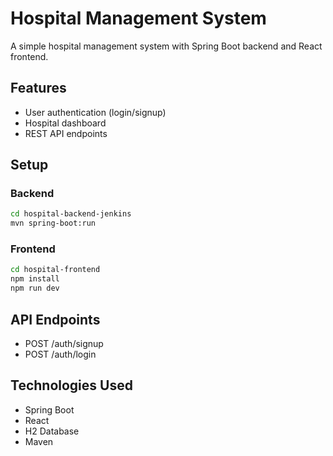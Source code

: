 # Hospital Management System

A simple hospital management system with Spring Boot backend and React frontend.

## Features
- User authentication (login/signup)
- Hospital dashboard
- REST API endpoints

## Setup

### Backend
```bash
cd hospital-backend-jenkins
mvn spring-boot:run
```

### Frontend
```bash
cd hospital-frontend
npm install
npm run dev
```

## API Endpoints
- POST /auth/signup
- POST /auth/login

## Technologies Used
- Spring Boot
- React
- H2 Database
- Maven
